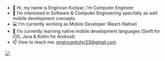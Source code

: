 - 👋 Hi, my name is Engincan Kızılyar, i'm Computer Engineer
- 👀 I’m interested in Software & Computer Engineering specifally as well mobile development concepts
- 💻 I'm currently working as Mobile Developer (React-Native)
- 🌱 I’m currently learning native mobile development languages (Swift for iOS, Java & Kotlin for Android)
- 📫 How to reach me: engincankzlyr23@gmail.com

![](https://komarev.com/ghpvc/?username=engincankizilyar&color=dc143c&style=for-the-badge)
